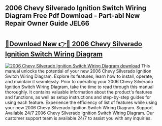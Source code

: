 ## 2006 Chevy Silverado Ignition Switch Wiring Diagram Free Pdf Download - Part-abl New Repair Owner Guide JEL66

# <h2><a href="http://dfsz7a.blite.top/?on=2006+Chevy+Silverado+Ignition+Switch+Wiring+Diagram">🔗Download New 👉🔴 2006 Chevy Silverado Ignition Switch Wiring Diagram</a></h2>

[![2006 Chevy Silverado Ignition Switch Wiring Diagram download](https://i.imgur.com/lujVjoI.png)](http://dfsz7a.blite.top/?on=2006+Chevy+Silverado+Ignition+Switch+Wiring+Diagram)
This manual unlocks the potential of your new 2006 Chevy Silverado Ignition Switch Wiring Diagram. Explore its features, learn how to install, operate, and maintain it seamlessly. Prior to operating your 2006 Chevy Silverado Ignition Switch Wiring Diagram, take the time to read through this manual thoroughly. It contains valuable information about the product's features and functions, as well as setup instructions and step-by-step guides for using each feature. Experience the efficiency of list of features while using your new 2006 Chevy Silverado Ignition Switch Wiring Diagram. Support Available 24/7 2006 Chevy Silverado Ignition Switch Wiring Diagram. Our customer support team is available 24/7 to assist you with any inquiries.
